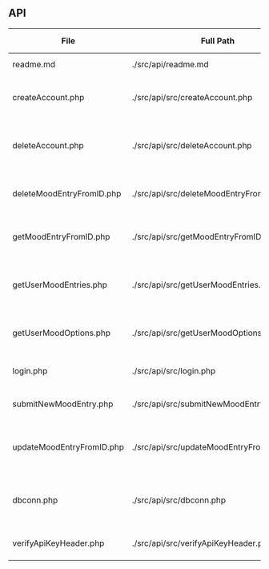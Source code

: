 ## API



| **File**                  | **Full Path**                              | **File Type** | **Description**                               |
| ------------------------- | ------------------------------------------ | ------------- | --------------------------------------------- |
| readme.md                 | ./src/api/readme.md                        | API  endpoint | read me                                       |
| createAccount.php         | ./src/api/src/createAccount.php            | API  endpoint | create  user account, session variables set   |
| deleteAccount.php         | ./src/api/src/deleteAccount.php            | API  endpoint | Delete user account and all associated data   |
| deleteMoodEntryFromID.php | ./src/api/src/deleteMoodEntryFromID.php    | API  endpoint | Delete specific mood entry for user           |
| getMoodEntryFromID.php    | ./src/api/src/getMoodEntryFromID.php       | API  endpoint | Get single mood entry, by ID, for user        |
| getUserMoodEntries.php    | ./src/api/src/getUserMoodEntries.php       | API  endpoint | Retrieve all mood entries associated to user  |
| getUserMoodOptions.php    | ./src/api/src/getUserMoodOptions.php       | API  endpoint | Get list of all moods available to user       |
| login.php                 | ./src/api/src/login.php                    | API  endpoint | Login to app, session variables set           |
| submitNewMoodEntry.php    | ./src/api/src/submitNewMoodEntry.php       | API  endpoint | Create new mood entry for user                |
| updateMoodEntryFromID.php | ./src/api/src/updateMoodEntryFromIDapi.php | API  endpoint | Update specific mood entry context for user   |
| dbconn.php                | ./src/api/src/dbconn.php                   | PHP  utility  | PHP utility  for connection to MySQL database |
| verifyApiKeyHeader.php    | ./src/api/src/verifyApiKeyHeader.php       | PHP  utility  | Authenticate  api key header                  |
